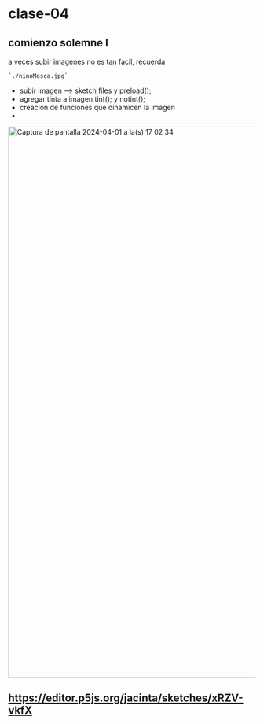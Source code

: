 # clase-04
## comienzo solemne I

a veces subir imagenes no es tan facil, recuerda

```
`./ninoMosca.jpg`
```
* subir imagen --> sketch files y preload();
* agregar tinta a imagen tint(); y notint();
* creacion de funciones que dinamicen la imagen
*
<img width="1120" alt="Captura de pantalla 2024-04-01 a la(s) 17 02 34" src="https://github.com/jacinta000/dis9034-2024-1/assets/163039247/e9789e0d-3f01-488a-9853-52b410d21f8d">


## https://editor.p5js.org/jacinta/sketches/xRZV-vkfX

